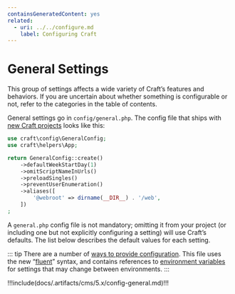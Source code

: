 ```yaml
---
containsGeneratedContent: yes
related:
  - uri: ../../configure.md
    label: Configuring Craft
---
```


# General Settings

This group of settings affects a wide variety of Craft’s features and behaviors. If you are uncertain about whether something is configurable or not, refer to the categories in the table of contents.

<!-- more -->

General settings go in `config/general.php`. The config file that ships with [new Craft projects](https://github.com/craftcms/craft/blob/5.x/config/general.php) looks like this:

```php
use craft\config\GeneralConfig;
use craft\helpers\App;

return GeneralConfig::create()
    ->defaultWeekStartDay(1)
    ->omitScriptNameInUrls()
    ->preloadSingles()
    ->preventUserEnumeration()
    ->aliases([
        '@webroot' => dirname(__DIR__) . '/web',
    ])
;
```

A `general.php` config file is not mandatory; omitting it from your project (or including one but not explicitly configuring a setting) will use Craft’s defaults. The list below describes the default values for each setting.

::: tip
There are a number of [ways to provide configuration](../../configure.md). This file uses the new “[fluent](../../configure.md#style)” syntax, and contains references to [environment variables](../../configure.md#env) for settings that may change between environments.
:::

<!-- This section of the page is dynamically generated! Changes to the file below may be overwritten by automated tools. -->
!!!include(docs/.artifacts/cms/5.x/config-general.md)!!!
